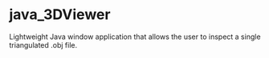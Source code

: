 # java_3DViewer
Lightweight Java window application that allows the user to inspect a single triangulated .obj file.
